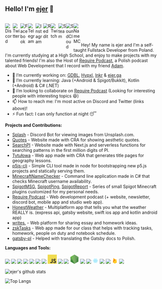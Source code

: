 ## Hello! I'm [ejer](https://ejer.ga) 👋

<br/>

<a href="http://discord.ejer.ga/">
  <img align="left" alt="Discord" width="25px" src="https://cdn.jsdelivr.net/npm/simple-icons@v3/icons/discord.svg" />
</a>
<a href="https://twitter.com/datejer">
  <img align="left" alt="Twitter" width="25px" src="https://cdn.jsdelivr.net/npm/simple-icons@v3/icons/twitter.svg" />
</a>
<a href="https://www.facebook.com/ejer.dat.14">
  <img align="left" alt="Facebook" width="25px" src="https://cdn.jsdelivr.net/npm/simple-icons@v3/icons/facebook.svg" />
</a>
<a href="https://t.me/datejer">
  <img align="left" alt="Telegram" width="25px" src="https://cdn.jsdelivr.net/npm/simple-icons@v3/icons/telegram.svg" />
</a>
<a href="https://www.instagram.com/datejer/">
  <img align="left" alt="Instagram" width="25px" src="https://cdn.jsdelivr.net/npm/simple-icons@v3/icons/instagram.svg" />
</a>
<a href="https://www.reddit.com/user/datejer/">
  <img align="left" alt="Reddit" width="25px" src="https://cdn.jsdelivr.net/npm/simple-icons@v3/icons/reddit.svg" />
</a>
<a href="https://www.twitch.tv/ejer">
  <img align="left" alt="Twitch" width="25px" src="https://cdn.jsdelivr.net/npm/simple-icons@v3/icons/twitch.svg" />
</a>
<a href="https://steamcommunity.com/id/datejer/">
  <img align="left" alt="Steam" width="25px" src="https://cdn.jsdelivr.net/npm/simple-icons@v3/icons/steam.svg" />
</a>
<a href="https://soundcloud.com/datejer">
  <img align="left" alt="SoundCloud" width="25px" src="https://cdn.jsdelivr.net/npm/simple-icons@v3/icons/soundcloud.svg" />
</a>
<a href="https://namemc.com/profile/ejer.1">
  <img align="left" alt="NameMC" width="25px" src="https://pbs.twimg.com/profile_images/916322265762955264/exVHzb6M_400x400.jpg" />
</a>

<br/><br/>

Hey! My name is ejer and I'm a self-taught Fullstack Developer from Poland. I'm currently studying at a High School, and enjoy to make projects with my talented friends! I'm also the Host of [Require Podcast](https://require.podcast.gq), a Polish podcast about Web Development that I record with my friend [Adam](https://github.com/AdamSiekierski).


- 🔭 I’m currently working on: [GDBL](https://github.com/gdbl), [Hypxl](https://github.com/datejer/hypxl), [lnkr](https://github.com/datejer/lnkr) & [ejer.ga](https://ejer.ga)
- 🌱 I’m currently learning: Java (+Android & Spigot/Bukkit), Kotlin (+Android) & C# (.NET)
- 👯 I’m looking to collaborate on [Require Podcast](https://require.podcast.gq) (Looking for interesting people with interesting topics 😄)
- 📫 How to reach me: I'm most active on Discord and Twitter (links above)!
- ⚡ Fun fact: I can only function at night 😴

**Projects and Contributions:**

- [Splash](https://github.com/datejer/splash) - Discord Bot for viewing images from Unsplash.com.
- [Quotes](https://github.com/datejer/quotes) - Website made with CRA for showing aesthetic quotes.
- [SearchPI](https://github.com/datejer/SearchPI) - Website made with Next.js and serverless functions for searching patterns in the first million digits of PI.
- [Tytułowa](https://github.com/zsk-poznan/tytulowa) - Web app made with CRA that generates title pages for geography lessons. 
- [p5js-cli](https://github.com/datejer/p5js-cli) - Simple CLI tool made in node for bootstrapping new p5.js projects and statically serving them.
- [MinecraftNameChecker](https://github.com/datejer/MinecraftNameChecker) - Command line application made in C# that checks Minecraft username availability.
- [SpigotMSG](https://github.com/datejer/SpigotMSG), [SpigotPing](https://github.com/datejer/SpigotPing), [SpigotReport](https://github.com/datejer/SpigotReport) - Series of small Spigot Minecraft plugins customized for my personal needs.
- [Require Podcast](https://github.com/requirepodcast) - Web development podcast (+ website, newsletter, discord bot, mobile app and studio web app).
- [HonestWeather](https://github.com/honestweatherapp) - Multiplatform app that tells you what the weather REALLY is. (express api, gatsby website, swift ios app and kotlin android app)
- [writes.](https://github.com/writesapp) - Web platform for sharing essay and homework ideas.
- [zskTasks](https://zsktasks.gq) - Web app made for our class that helps with tracking tasks, homework, people on duty and notebook schedule.
- [gatsby-pl](https://github.com/gatsbyjs/gatsby-pl) - Helped with translating the Gatsby docs to Polish.

**Languages and Tools:**  

<code><img height="30" src="https://upload.wikimedia.org/wikipedia/commons/thumb/9/9a/Visual_Studio_Code_1.35_icon.svg/1200px-Visual_Studio_Code_1.35_icon.svg.png"></code>
<code><img height="20" src="https://visualstudio.microsoft.com/wp-content/uploads/2019/02/VSWinIcon_100x.png"></code>
<code><img height="30" src="https://upload.wikimedia.org/wikipedia/commons/thumb/d/d5/IntelliJ_IDEA_Logo.svg/1024px-IntelliJ_IDEA_Logo.svg.png"></code>
<code><img height="20" src="https://seeklogo.com/images/W/webstorm-logo-691E749F21-seeklogo.com.png"></code>
<code><img height="30" src="https://resources.jetbrains.com/storage/products/rider/img/meta/rider_logo_300x300.png"></code>
<code><img height="20" src="https://upload.wikimedia.org/wikipedia/commons/thumb/6/61/HTML5_logo_and_wordmark.svg/600px-HTML5_logo_and_wordmark.svg.png"></code>
<code><img height="20" src="https://upload.wikimedia.org/wikipedia/commons/thumb/d/d5/CSS3_logo_and_wordmark.svg/726px-CSS3_logo_and_wordmark.svg.png"></code>
<code><img height="30" src="https://raw.githubusercontent.com/github/explore/80688e429a7d4ef2fca1e82350fe8e3517d3494d/topics/javascript/javascript.png"></code>
<code><img height="20" src="https://i.pinimg.com/originals/e9/94/61/e99461fdd5b3db8bdb3081d8acf5e524.png"></code>
<code><img height="20" src="https://upload.wikimedia.org/wikipedia/commons/thumb/7/74/Kotlin-logo.svg/1200px-Kotlin-logo.svg.png"></code>
<code><img height="30" src="https://raw.githubusercontent.com/github/explore/80688e429a7d4ef2fca1e82350fe8e3517d3494d/topics/nodejs/nodejs.png"></code>
<code><img height="30" src="https://discord.js.org/static/logo-square.png"></code>
<code><img height="20" src="https://avatars1.githubusercontent.com/u/5658226?s=200&v=4"></code>
<code><img height="20" src="https://raw.githubusercontent.com/github/explore/80688e429a7d4ef2fca1e82350fe8e3517d3494d/topics/react/react.png"></code>
<code><img height="30" src="https://codingthesmartway.com/wp-content/uploads/2019/02/gatsby-logo.png"></code>
<code><img height="30" src="https://cdn.worldvectorlogo.com/logos/next-js.svg"></code>
<code><img height="20" src="https://raw.githubusercontent.com/github/explore/80688e429a7d4ef2fca1e82350fe8e3517d3494d/topics/firebase/firebase.png"></code>
<code><img height="30" src="https://pbs.twimg.com/profile_images/1252531684353998848/6R0-p1Vf_400x400.jpg"></code>



![ejer's github stats](https://github-readme-stats.vercel.app/api?username=datejer&show_icons=true&count_private=true)

![Top Langs](https://github-readme-stats.vercel.app/api/top-langs/?username=datejer&layout=compact)
